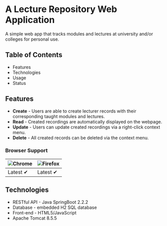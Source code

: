 # A Lecture Repository Web Application

A simple web app that tracks modules and lectures at university and/or colleges for personal use.

## Table of Contents
* Features
* Technologies
* Usage
* Status

## Features
* **Create** - Users are able to create lecturer records with their corresponding taught modules and lectures.
* **Read** - Created recordings are automatically displayed on the webpage.
* **Update** - Users can update created recordings via a right-click context menu.
* **Delete** - All created records can be deleted via the context menu.

### Browser Support
![Chrome](https://github.com/alrra/browser-logos/blob/master/src/chrome/chrome_48x48.png) | ![Firefox](https://github.com/alrra/browser-logos/blob/master/src/firefox/firefox_48x48.png) 
--- | --- |
Latest ✔ | Latest ✔ 

## Technologies

* RESTful API - Java SpringBoot 2.2.2
* Database - embedded H2 SQL database
* Front-end - HTML5/JavaScript
* Apache Tomcat 8.5.5



